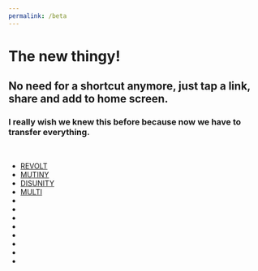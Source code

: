 ```yaml
---
permalink: /beta
---
```

# The new thingy!
## No need for a shortcut anymore, just tap a link, share and add to home screen.
### I really wish we knew this before because now we have to transfer everything.
<br/>

- [REVOLT](./revolt.html)
- [MUTINY](./mutiny.html)
- [DISUNITY](./disunity.html)
- [MULTI](./multi.html)
- []()
- []()
- []()
- []()
- []()
- []()
- []()
- []()